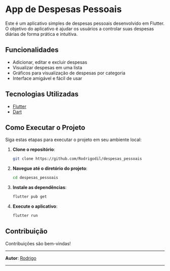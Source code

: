 # App de Despesas Pessoais

Este é um aplicativo simples de despesas pessoais desenvolvido em Flutter. O objetivo do aplicativo é ajudar os usuários a controlar suas despesas diárias de forma prática e intuitiva.

## Funcionalidades

- Adicionar, editar e excluir despesas
- Visualizar despesas em uma lista
- Gráficos para visualização de despesas por categoria
- Interface amigável e fácil de usar

## Tecnologias Utilizadas

- [Flutter](https://flutter.dev/)
- [Dart](https://dart.dev/)

## Como Executar o Projeto

Siga estas etapas para executar o projeto em seu ambiente local:

1. **Clone o repositório**:
    ```bash
    git clone https://github.com/Rodrigodil/despesas_pessoais
    ```
   
2. **Navegue até o diretório do projeto**:
    ```bash
    cd despesas_pessoais
    ```

3. **Instale as dependências**:
    ```bash
    flutter pub get
    ```

4. **Execute o aplicativo**:
    ```bash
    flutter run
    ```

## Contribuição

Contribuições são bem-vindas! 

---

**Autor**: [Rodrigo](https://github.com/Rodrigodil)

---


